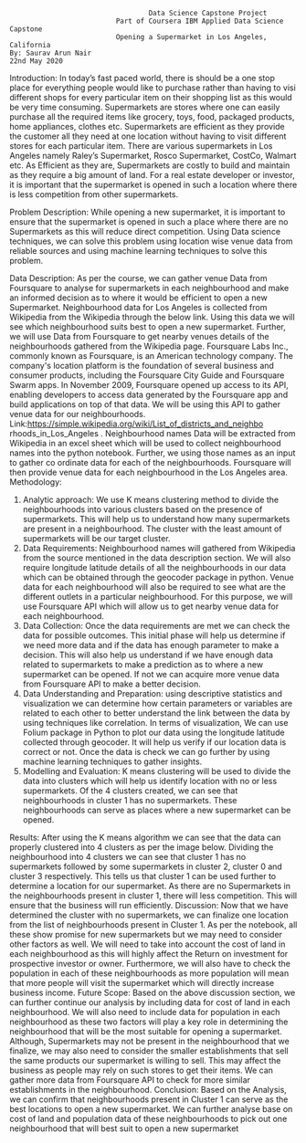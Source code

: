                                       Data Science Capstone Project
                              Part of Coursera IBM Applied Data Science Capstone
                              Opening a Supermarket in Los Angeles, California
    By: Saurav Arun Nair
    22nd May 2020


Introduction:
In today’s fast paced world, there is should be a one stop place for everything people would like to purchase rather than having to visi different shops for every particular item on their shopping list as this would be very time consuming. Supermarkets are stores where one can easily purchase all the required items like grocery, toys, food, packaged products, home appliances, clothes etc. Supermarkets are efficient as they provide the customer all they need at one location without having to visit different stores for each particular item. There are various supermarkets in Los Angeles namely Raley’s Supermarket, Rosco Supermarket, CostCo, Walmart etc. As Efficient as they are, Supermarkets are costly to build and maintain as they require a big amount of land. For a real estate developer or investor, it is important that the supermarket is opened in such a location where there is less competition from other supermarkets.

Problem Description:
While opening a new supermarket, it is important to ensure that the supermarket is opened in such a place where there are no Supermarkets as this will reduce direct competition. Using Data science techniques, we can solve this problem using location wise venue data from reliable sources and using machine learning techniques to solve this problem.


Data Description:
As per the course, we can gather venue Data from Foursquare to 
analyse for supermarkets in each neighbourhood and make an 
informed decision as to where it would be efficient to open a new 
Supermarket. Neighbourhood data for Los Angeles is collected from 
Wikipedia from the Wikipedia through the below link. Using this data 
we will see which neighbourhood suits best to open a new 
supermarket. Further, we will use Data from Foursquare to get 
nearby venues details of the neighbourhoods gathered from the 
Wikipedia page. Foursquare Labs Inc., commonly known 
as Foursquare, is an American technology company. The company's 
location platform is the foundation of several business and consumer 
products, including the Foursquare City Guide and Foursquare 
Swarm apps. In November 2009, Foursquare opened up access to 
its API, enabling developers to access data generated by the 
Foursquare app and build applications on top of that data. We will be 
using this API to gather venue data for our neighbourhoods.
Link:https://simple.wikipedia.org/wiki/List_of_districts_and_neighbo
rhoods_in_Los_Angeles . Neighbourhood names Data will be 
extracted from Wikipedia in an excel sheet which will be used to 
collect neighbourhood names into the python notebook. Further, we 
using those names as an input to gather co ordinate data for each of 
the neighbourhoods. Foursquare will then provide venue data for
each neighbourhood in the Los Angeles area. 
Methodology:
1. Analytic approach: We use K means clustering method to divide 
the neighbourhoods into various clusters based on the 
presence of supermarkets. This will help us to understand how 
many supermarkets are present in a neighbourhood. The 
cluster with the least amount of supermarkets will be our 
target cluster.
2. Data Requirements: Neighbourhood names will gathered from 
Wikipedia from the source mentioned in the data description 
section. We will also require longitude latitude details of all the 
neighbourhoods in our data which can be obtained through the 
geocoder package in python. Venue data for each 
neighbourhood will also be required to see what are the 
different outlets in a particular neighbourhood. For this 
purpose, we will use Foursquare API which will allow us to get 
nearby venue data for each neighbourhood.
3. Data Collection: Once the data requirements are met we can 
check the data for possible outcomes. This initial phase will 
help us determine if we need more data and if the data has 
enough parameter to make a decision. This will also help us 
understand if we have enough data related to supermarkets to 
make a prediction as to where a new supermarket can be 
opened. If not we can acquire more venue data from 
Foursquare API to make a better decision.
4. Data Understanding and Preparation: using descriptive 
statistics and visualization we can determine how certain 
parameters or variables are related to each other to better 
understand the link between the data by using techniques like 
correlation. In terms of visualization, We can use Folium 
package in Python to plot our data using the longitude latitude 
collected through geocoder. It will help us verify if our location 
data is correct or not. Once the data is check we can go further 
by using machine learning techniques to gather insights.
5. Modelling and Evaluation: K means clustering will be used to 
divide the data into clusters which will help us identify location 
with no or less supermarkets. Of the 4 clusters created, we can 
see that neighbourhoods in cluster 1 has no supermarkets.
These neighbourhoods can serve as places where a new 
supermarket can be opened.






Results:
After using the K means algorithm we can see that the data can 
properly clustered into 4 clusters as per the image below.
Dividing the neighbourhood into 4 clusters we can see that cluster 1 
has no supermarkets followed by some supermarkets in cluster 2,
cluster 0 and cluster 3 respectively. This tells us that cluster 1 can be 
used further to determine a location for our supermarket. As there 
are no Supermarkets in the neighbourhoods present in cluster 1, 
there will less competition. This will ensure that the business will run 
efficiently.
Discussion:
Now that we have determined the cluster with no supermarkets, we 
can finalize one location from the list of neighbourhoods present in 
Cluster 1. As per the notebook, all these show promise for new 
supermarkets but we may need to consider other factors as well. We 
will need to take into account the cost of land in each 
neighbourhood as this will highly affect the Return on investment for 
prospective investor or owner. Furthermore, we will also have to 
check the population in each of these neighbourhoods as more 
population will mean that more people will visit the supermarket 
which will directly increase business income.
Future Scope:
Based on the above discussion section, we can further continue our 
analysis by including data for cost of land in each neighbourhood. We 
will also need to include data for population in each neighbourhood 
as these two factors will play a key role in determining the 
neighbourhood that will be the most suitable for opening a 
supermarket. Although, Supermarkets may not be present in the 
neighbourhood that we finalize, we may also need to consider the 
smaller establishments that sell the same products our supermarket 
is willing to sell. This may affect the business as people may rely on 
such stores to get their items. We can gather more data from 
Foursquare API to check for more similar establishments in the 
neighbourhood.
Conclusion:
Based on the Analysis, we can confirm that neighbourhoods present 
in Cluster 1 can serve as the best locations to open a new 
supermarket. We can further analyse base on cost of land and 
population data of these neighbourhoods to pick out one 
neighbourhood that will best suit to open a new supermarket
